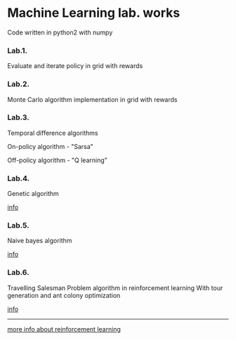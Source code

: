 Machine Learning lab. works
===========================

Code written in python2 with numpy

### Lab.1.

Evaluate and iterate policy in grid with rewards

### Lab.2.

Monte Carlo algorithm implementation in grid with rewards

### Lab.3.

Temporal difference algorithms
		
On-policy algorithm - "Sarsa"

Off-policy algorithm - "Q learning"

### Lab.4.

Genetic algorithm

[info](http://www.obitko.com/tutorials/genetic-algorithms/index.php)
		
### Lab.5.

Naive bayes algorithm

[info](http://www.autonlab.org/tutorials/naive02.pdf)

### Lab.6.

Travelling Salesman Problem algorithm in reinforcement learning
With tour generation and ant colony optimization

[info](http://www.scholarpedia.org/article/Ant_colony_optimization)

---
[more info about reinforcement learning](http://www.cse.iitm.ac.in/~cs670/book/the-book.html)
